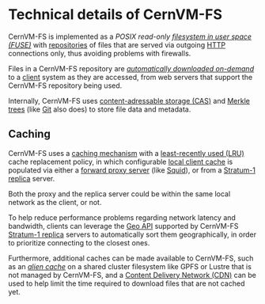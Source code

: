 # Technical details of CernVM-FS

CernVM-FS is implemented as a *POSIX read-only [filesystem in user space (FUSE)](https://en.wikipedia.org/wiki/Filesystem_in_Userspace)*
with [repositories](../appendix/terminology.md#repository) of files that are served via outgoing
[HTTP](https://en.wikipedia.org/wiki/HTTP) connections only, thus avoiding problems with firewalls.

Files in a CernVM-FS repository are [*automatically downloaded on-demand*](what-is-cvmfs.md#features-ondemand)
to a [client](../appendix/terminology.md#client) system as they are accessed,
from web servers that support the CernVM-FS repository being used.

Internally, CernVM-FS uses [content-adressable storage (CAS)](https://en.wikipedia.org/wiki/Content-addressable_storage)
and [Merkle trees](https://en.wikipedia.org/wiki/Merkle_tree) (like [Git](https://git-scm.com/) also does)
to store file data and metadata.

## Caching

CernVM-FS uses a [caching mechanism](what-is-cvmfs.md#features-caching) with a
[least-recently used (LRU)](https://en.wikipedia.org/wiki/Cache_replacement_policies#LRU) cache replacement policy,
in which configurable [local client cache](https://cvmfs.readthedocs.io/en/stable/cpt-details.html#disk-cache)
is populated via either a [forward proxy server](../appendix/terminology.md#proxy)
(like [Squid](http://www.squid-cache.org/)), or from a [Stratum-1 replica](../appendix/terminology.md#stratum1) server.

Both the proxy and the replica server could be within the same local network as the client, or not.

To help reduce performance problems regarding network latency and bandwidth, clients can leverage
the [Geo API](https://cvmfs.readthedocs.io/en/stable/cpt-replica.html#geo-api-setup) supported by
CernVM-FS [Stratum-1 replica](../appendix/terminology.md#stratum1) servers to automatically sort them geographically,
in order to prioritize connecting to the closest ones.

Furthermore, additional caches can be made available to CernVM-FS, such as an
[*alien cache*](https://cvmfs.readthedocs.io/en/stable/cpt-configure.html#alien-cache) on a shared cluster filesystem
like GPFS or Lustre that is not managed by CernVM-FS, and a
[Content Delivery Network (CDN)](https://en.wikipedia.org/wiki/Content_delivery_network)
can be used to help limit the time required to download files that are not cached yet.
